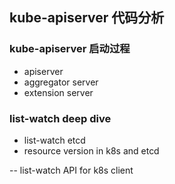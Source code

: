 ## kube-apiserver 代码分析

### kube-apiserver 启动过程

- apiserver
- aggregator server
- extension server

### list-watch deep dive

- list-watch etcd
- resource version in k8s and etcd

-- list-watch API for k8s client
